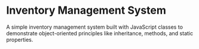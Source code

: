 # Inventory Management System

A simple inventory management system built with JavaScript classes to demonstrate object-oriented principles like inheritance, methods, and static properties.